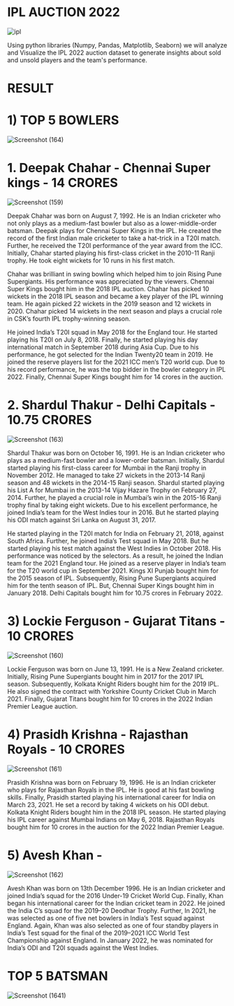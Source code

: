 
# IPL AUCTION 2022


![ipl](https://user-images.githubusercontent.com/100082194/176363340-b634d6da-120d-49d5-899d-cf2133ca23ce.png)

Using python libraries (Numpy, Pandas, Matplotlib, Seaborn) we will analyze and Visualize the IPL 2022 auction dataset to generate insights about sold and unsold players and the team's performance.

# RESULT 

# 1) TOP 5 BOWLERS

![Screenshot (164)](https://user-images.githubusercontent.com/100082194/176381416-33860910-2029-423d-9323-508d9ba0981e.png)



   # 1. Deepak Chahar - Chennai Super kings - 14 CRORES
 
![Screenshot (159)](https://user-images.githubusercontent.com/100082194/176375362-91e84dc3-76ab-4da7-b5bb-d7850603521d.png)

 Deepak Chahar was born on August 7, 1992. He is an Indian cricketer who not only plays as a medium-fast bowler but also as a lower-middle-order batsman. Deepak plays for Chennai Super Kings in the IPL. He created the record of the first Indian male cricketer to take a hat-trick in a T20I match. Further, he received the T20I performance of the year award from the ICC. Initially, Chahar started playing his first-class cricket in the 2010-11 Ranji trophy. He took eight wickets for 10 runs in his first match.

Chahar was brilliant in swing bowling which helped him to join Rising Pune Supergiants. His performance was appreciated by the viewers. Chennai Super Kings bought him in the 2018 IPL auction. Chahar has picked 10 wickets in the 2018 IPL season and became a key player of the IPL winning team. He again picked 22 wickets in the 2019 season and 12 wickets in 2020. Chahar picked 14 wickets in the next season and plays a crucial role in CSK’s fourth IPL trophy-winning season.

He joined India’s T20I squad in May 2018 for the England tour. He started playing his T20I on July 8, 2018. Finally, he started playing his day international match in September 2018 during Asia Cup. Due to his performance, he got selected for the Indian Twenty20 team in 2019. He joined the reserve players list for the 2021 ICC men’s T20 world cup. Due to his record performance, he was the top bidder in the bowler category in IPL 2022. Finally, Chennai Super Kings bought him for 14 crores in the auction.

   # 2. Shardul Thakur - Delhi Capitals - 10.75 CRORES
 
 ![Screenshot (163)](https://user-images.githubusercontent.com/100082194/176380185-1458e63b-c032-4b28-97a8-d1c94d211e60.png)

 
 Shardul Thakur was born on October 16, 1991. He is an Indian cricketer who plays as a medium-fast bowler and a lower-order batsman. Initially, Shardul started playing his first-class career for Mumbai in the Ranji trophy in November 2012. He managed to take 27 wickets in the 2013-14 Ranji season and 48 wickets in the 2014-15 Ranji season. Shardul started playing his List A for Mumbai in the 2013-14 Vijay Hazare Trophy on February 27, 2014. Further, he played a crucial role in Mumbai’s win in the 2015-16 Ranji trophy final by taking eight wickets. Due to his excellent performance, he joined India’s team for the West Indies tour in 2016. But he started playing his ODI match against Sri Lanka on August 31, 2017.

He started playing in the T20I match for India on February 21, 2018, against South Africa. Further, he joined India’s Test squad in May 2018. But he started playing his test match against the West Indies in October 2018. His performance was noticed by the selectors. As a result, he joined the Indian team for the 2021 England tour. He joined as a reserve player in India’s team for the T20 world cup in September 2021. Kings XI Punjab bought him for the 2015 season of IPL. Subsequently, Rising Pune Supergiants acquired him for the tenth season of IPL. But, Chennai Super Kings bought him in January 2018. Delhi Capitals bought him for 10.75 crores in February 2022.

# 3) Lockie Ferguson - Gujarat Titans - 10 CRORES

![Screenshot (160)](https://user-images.githubusercontent.com/100082194/176377458-fedb869d-6456-465b-9209-0e8ca6bbaba7.png)

Lockie Ferguson was born on June 13, 1991. He is a New Zealand cricketer. Initially, Rising Pune Supergiants bought him in 2017 for the 2017 IPL season. Subsequently, Kolkata Knight Riders bought him for the 2019 IPL. He also signed the contract with Yorkshire County Cricket Club in March 2021. Finally, Gujarat Titans bought him for 10 crores in the 2022 Indian Premier League auction.

# 4) Prasidh Krishna - Rajasthan Royals - 10 CRORES

![Screenshot (161)](https://user-images.githubusercontent.com/100082194/176378230-30c6fe31-9125-4c26-8a2c-3b887e722339.png)

Prasidh Krishna was born on February 19, 1996. He is an Indian cricketer who plays for Rajasthan Royals in the IPL. He is good at his fast bowling skills. Finally, Prasidh started playing his international career for India on March 23, 2021. He set a record by taking 4 wickets on his ODI debut. Kolkata Knight Riders bought him in the 2018 IPL season. He started playing his IPL career against Mumbai Indians on May 6, 2018. Rajasthan Royals bought him for 10 crores in the auction for the 2022 Indian Premier League.


# 5) Avesh Khan - 

![Screenshot (162)](https://user-images.githubusercontent.com/100082194/176378888-5867b3cf-55ab-40dc-bf57-e0c5efdc1d8b.png)

Avesh Khan was born on 13th December 1996. He is an Indian cricketer and joined India’s squad for the 2016 Under-19 Cricket World Cup. Finally, Khan began his international career for the Indian cricket team in 2022. He joined the India C’s squad for the 2019–20 Deodhar Trophy. Further, In 2021, he was selected as one of five net bowlers in India’s Test squad against England. Again, Khan was also selected as one of four standby players in India’s Test squad for the final of the 2019–2021 ICC World Test Championship against England. In January 2022, he was nominated for India’s ODI and T20I squads against the West Indies.

# TOP 5 BATSMAN 

![Screenshot (1641)](https://user-images.githubusercontent.com/100082194/176381621-8986996c-7538-4af4-b9e1-6c67d02a63d8.png)



